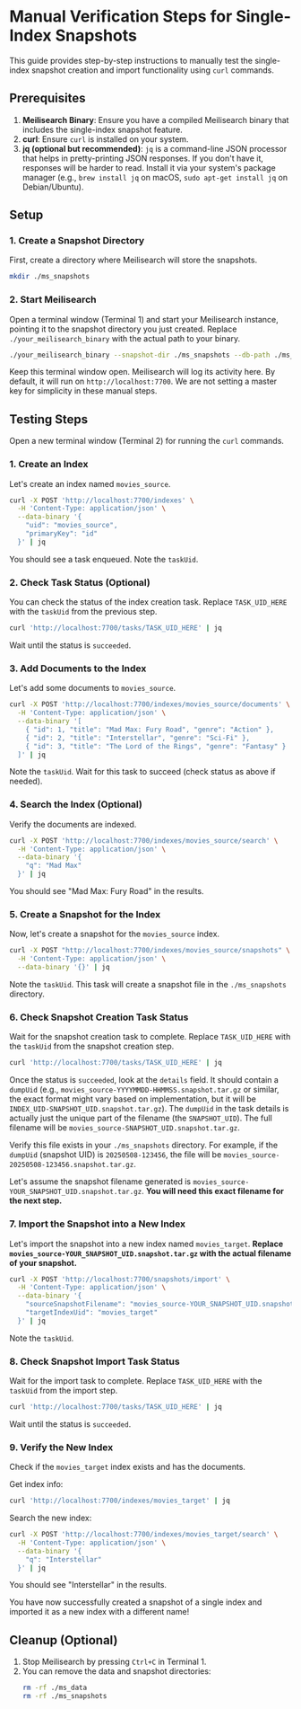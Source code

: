 # Manual Verification Steps for Single-Index Snapshots

This guide provides step-by-step instructions to manually test the single-index snapshot creation and import functionality using `curl` commands.

## Prerequisites

1.  **Meilisearch Binary**: Ensure you have a compiled Meilisearch binary that includes the single-index snapshot feature.
2.  **curl**: Ensure `curl` is installed on your system.
3.  **jq (optional but recommended)**: `jq` is a command-line JSON processor that helps in pretty-printing JSON responses. If you don't have it, responses will be harder to read. Install it via your system's package manager (e.g., `brew install jq` on macOS, `sudo apt-get install jq` on Debian/Ubuntu).

## Setup

### 1. Create a Snapshot Directory

First, create a directory where Meilisearch will store the snapshots.

```bash
mkdir ./ms_snapshots
```

### 2. Start Meilisearch

Open a terminal window (Terminal 1) and start your Meilisearch instance, pointing it to the snapshot directory you just created. Replace `./your_meilisearch_binary` with the actual path to your binary.

```bash
./your_meilisearch_binary --snapshot-dir ./ms_snapshots --db-path ./ms_data
```

Keep this terminal window open. Meilisearch will log its activity here. By default, it will run on `http://localhost:7700`. We are not setting a master key for simplicity in these manual steps.

## Testing Steps

Open a new terminal window (Terminal 2) for running the `curl` commands.

### 1. Create an Index

Let's create an index named `movies_source`.

```bash
curl -X POST 'http://localhost:7700/indexes' \
  -H 'Content-Type: application/json' \
  --data-binary '{
    "uid": "movies_source",
    "primaryKey": "id"
  }' | jq
```

You should see a task enqueued. Note the `taskUid`.

### 2. Check Task Status (Optional)

You can check the status of the index creation task. Replace `TASK_UID_HERE` with the `taskUid` from the previous step.

```bash
curl 'http://localhost:7700/tasks/TASK_UID_HERE' | jq
```
Wait until the status is `succeeded`.

### 3. Add Documents to the Index

Let's add some documents to `movies_source`.

```bash
curl -X POST 'http://localhost:7700/indexes/movies_source/documents' \
  -H 'Content-Type: application/json' \
  --data-binary '[
    { "id": 1, "title": "Mad Max: Fury Road", "genre": "Action" },
    { "id": 2, "title": "Interstellar", "genre": "Sci-Fi" },
    { "id": 3, "title": "The Lord of the Rings", "genre": "Fantasy" }
  ]' | jq
```
Note the `taskUid`. Wait for this task to succeed (check status as above if needed).

### 4. Search the Index (Optional)

Verify the documents are indexed.

```bash
curl -X POST 'http://localhost:7700/indexes/movies_source/search' \
  -H 'Content-Type: application/json' \
  --data-binary '{
    "q": "Mad Max"
  }' | jq
```
You should see "Mad Max: Fury Road" in the results.

### 5. Create a Snapshot for the Index

Now, let's create a snapshot for the `movies_source` index.

```bash
curl -X POST "http://localhost:7700/indexes/movies_source/snapshots" \
  -H 'Content-Type: application/json' \
  --data-binary '{}' | jq
```
Note the `taskUid`. This task will create a snapshot file in the `./ms_snapshots` directory.

### 6. Check Snapshot Creation Task Status

Wait for the snapshot creation task to complete. Replace `TASK_UID_HERE` with the `taskUid` from the snapshot creation step.

```bash
curl 'http://localhost:7700/tasks/TASK_UID_HERE' | jq
```
Once the status is `succeeded`, look at the `details` field. It should contain a `dumpUid` (e.g., `movies_source-YYYYMMDD-HHMMSS.snapshot.tar.gz` or similar, the exact format might vary based on implementation, but it will be `INDEX_UID-SNAPSHOT_UID.snapshot.tar.gz`).
The `dumpUid` in the task details is actually just the unique part of the filename (the `SNAPSHOT_UID`).
The full filename will be `movies_source-SNAPSHOT_UID.snapshot.tar.gz`.

Verify this file exists in your `./ms_snapshots` directory. For example, if the `dumpUid` (snapshot UID) is `20250508-123456`, the file will be `movies_source-20250508-123456.snapshot.tar.gz`.

Let's assume the snapshot filename generated is `movies_source-YOUR_SNAPSHOT_UID.snapshot.tar.gz`. **You will need this exact filename for the next step.**

### 7. Import the Snapshot into a New Index

Let's import the snapshot into a new index named `movies_target`.
**Replace `movies_source-YOUR_SNAPSHOT_UID.snapshot.tar.gz` with the actual filename of your snapshot.**

```bash
curl -X POST 'http://localhost:7700/snapshots/import' \
  -H 'Content-Type: application/json' \
  --data-binary '{
    "sourceSnapshotFilename": "movies_source-YOUR_SNAPSHOT_UID.snapshot.tar.gz",
    "targetIndexUid": "movies_target"
  }' | jq
```
Note the `taskUid`.

### 8. Check Snapshot Import Task Status

Wait for the import task to complete. Replace `TASK_UID_HERE` with the `taskUid` from the import step.

```bash
curl 'http://localhost:7700/tasks/TASK_UID_HERE' | jq
```
Wait until the status is `succeeded`.

### 9. Verify the New Index

Check if the `movies_target` index exists and has the documents.

Get index info:
```bash
curl 'http://localhost:7700/indexes/movies_target' | jq
```

Search the new index:
```bash
curl -X POST 'http://localhost:7700/indexes/movies_target/search' \
  -H 'Content-Type: application/json' \
  --data-binary '{
    "q": "Interstellar"
  }' | jq
```
You should see "Interstellar" in the results.

You have now successfully created a snapshot of a single index and imported it as a new index with a different name!

## Cleanup (Optional)

1.  Stop Meilisearch by pressing `Ctrl+C` in Terminal 1.
2.  You can remove the data and snapshot directories:
    ```bash
    rm -rf ./ms_data
    rm -rf ./ms_snapshots
    ```
```
